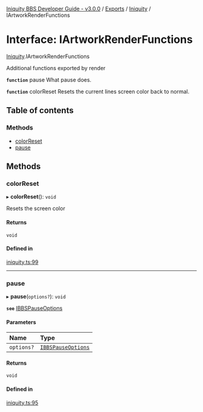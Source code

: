 [Iniquity BBS Developer Guide - v3.0.0](../README.md) / [Exports](../modules.md) / [Iniquity](../modules/Iniquity.md) / IArtworkRenderFunctions

# Interface: IArtworkRenderFunctions

[Iniquity](../modules/Iniquity.md).IArtworkRenderFunctions

Additional functions exported by render

**`function`** pause What pause does.

**`function`** colorReset Resets the current lines screen color back to normal.

## Table of contents

### Methods

- [colorReset](Iniquity.IArtworkRenderFunctions.md#colorreset)
- [pause](Iniquity.IArtworkRenderFunctions.md#pause)

## Methods

### colorReset

▸ **colorReset**(): `void`

Resets the screen color

#### Returns

`void`

#### Defined in

[iniquity.ts:99](https://github.com/iniquitybbs/iniquity/blob/29930b0/packages/core/src/iniquity.ts#L99)

___

### pause

▸ **pause**(`options?`): `void`

**`see`** [IBBSPauseOptions](Iniquity.IBBSPauseOptions.md)

#### Parameters

| Name | Type |
| :------ | :------ |
| `options?` | [`IBBSPauseOptions`](Iniquity.IBBSPauseOptions.md) |

#### Returns

`void`

#### Defined in

[iniquity.ts:95](https://github.com/iniquitybbs/iniquity/blob/29930b0/packages/core/src/iniquity.ts#L95)
